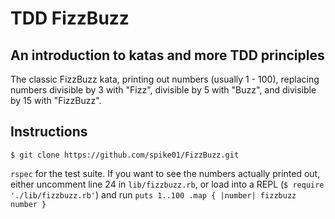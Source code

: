 TDD FizzBuzz
============

An introduction to katas and more TDD principles
------------

The classic FizzBuzz kata, printing out numbers (usually 1 - 100), replacing numbers divisible by 3 with "Fizz", divisible by 5 with "Buzz", and divisible by 15 with "FizzBuzz".

Instructions
----------

```shell
$ git clone https://github.com/spike01/FizzBuzz.git
```

`rspec` for the test suite. If you want to see the numbers actually printed out, either uncomment line 24 in `lib/fizzbuzz.rb`, or load into a REPL (`$ require './lib/fizzbuzz.rb'`) and run `puts 1..100 .map { |number| fizzbuzz number }`

